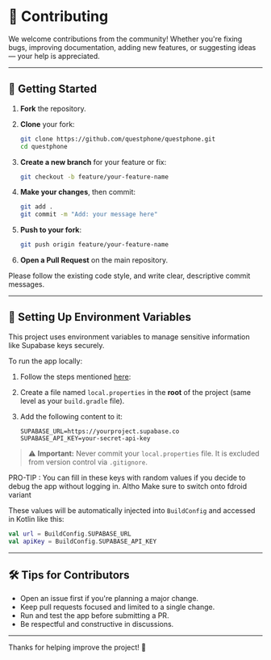# 🤝 Contributing

We welcome contributions from the community! Whether you're fixing bugs, improving documentation, adding new features, or suggesting ideas — your help is appreciated.

---

## 🚀 Getting Started

1. **Fork** the repository.
2. **Clone** your fork:
   ```sh
   git clone https://github.com/questphone/questphone.git
   cd questphone
   ```

3. **Create a new branch** for your feature or fix:

   ```sh
   git checkout -b feature/your-feature-name
   ```

4. **Make your changes**, then commit:

   ```sh
   git add .
   git commit -m "Add: your message here"
   ```

5. **Push to your fork**:

   ```sh
   git push origin feature/your-feature-name
   ```

6. **Open a Pull Request** on the main repository.

Please follow the existing code style, and write clear, descriptive commit messages.

---

## 🔐 Setting Up Environment Variables

This project uses environment variables to manage sensitive information like Supabase keys securely.

To run the app locally:

1. Follow the steps mentioned [here](https://github.com/QuestPhone/supabase_tutorial): 
2. Create a file named `local.properties` in the **root** of the project (same level as your `build.gradle` file).
3. Add the following content to it:

   ```properties
   SUPABASE_URL=https://yourproject.supabase.co
   SUPABASE_API_KEY=your-secret-api-key
   ```

> ⚠️ **Important:** Never commit your `local.properties` file. It is excluded from version control via `.gitignore`.

PRO-TIP
: You can fill in these keys with random values if you decide to debug the app without logging in. Altho Make sure to switch onto fdroid variant

These values will be automatically injected into `BuildConfig` and accessed in Kotlin like this:

```kotlin
val url = BuildConfig.SUPABASE_URL
val apiKey = BuildConfig.SUPABASE_API_KEY
```

---

## 🛠️ Tips for Contributors

* Open an issue first if you're planning a major change.
* Keep pull requests focused and limited to a single change.
* Run and test the app before submitting a PR.
* Be respectful and constructive in discussions.

---

Thanks for helping improve the project! 💖

